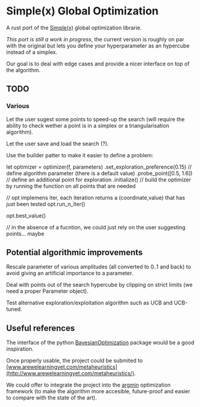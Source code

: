 # Simple(x) Global Optimization

A rust port of the [Simple(x)](https://github.com/chrisstroemel/Simple) global optimization librarie.

*This port is still a work in progress*, the current version is roughly on par with the original but lets you define your hyperparameter as an hypercube instead of a simplex.

Our goal is to deal with edge cases and provide a nicer interface on top of the algorithm.

## TODO

### Various

Let the user sugest some points to speed-up the search (will require the ability to check wether a point is in a simplex or a triangularisation algorithm).

Let the user save and load the search (?).

Use the builder patter to make it easier to define a problem:

let optimizer = optimizer(f, parameters)
   .set_exploration_preference(0.15) // define algorithm parameter (there is a default value)
   .probe_point([0.5, 1.6]) // define an additional point for exploration
   .initialize() // build the optimizer by running the function on all points that are needed

// opt implemens iter, each iteration returns a (coordinate,value) that has just been tested
opt.run_n_iter()

opt.best_value()

// in the absence of a fucntion, we could just rely on the user suggesting points... maybe

## Potential algorithmic improvements

Rescale parameter of various amplitudes (all converted to 0..1 and back) to avoid giving an artificial importance to a parameter.

Deal with points out of the search hypercube by clipping on strict limits (we need a proper Parameter object).

Test alternative exploration/exploitation algorithm such as UCB and UCB-tuned.

## Useful references

The interface of the python [BayesianOptimization](https://github.com/fmfn/BayesianOptimization) package would be a good inspiration.

Once properly usable, the project could be submited to [www.arewelearningyet.com/metaheuristics](http://www.arewelearningyet.com/metaheuristics/).

We could offer to integrate the project into the [argmin](https://docs.rs/argmin/0.2.4/argmin/) optimization framework (to make the algorithm more accesible, future-proof and easier to compare with the state of the art).
